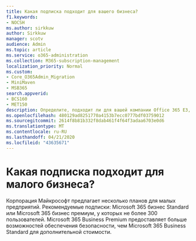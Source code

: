 ```yaml
---
title: Какая подписка подходит для вашего бизнеса?
f1.keywords:
- NOCSH
ms.author: sirkkuw
author: Sirkkuw
manager: scotv
audience: Admin
ms.topic: article
ms.service: o365-administration
ms.collection: M365-subscription-management
localization_priority: Normal
ms.custom:
- Core_O365Admin_Migration
- MiniMaven
- MSB365
search.appverid:
- BCS160
- MET150
description: Определите, подходит ли для вашей компании Office 365 E3, Microsoft 365 бизнес Standard или Microsoft 365 бизнес премиум.
ms.openlocfilehash: 480129ad8251770a4153b7ecc0777bdf03759012
ms.sourcegitcommit: 2614f8b81b332f8dab461f4f64f3adaa6703e0d6
ms.translationtype: MT
ms.contentlocale: ru-RU
ms.lasthandoff: 04/21/2020
ms.locfileid: "43635671"
---
```

# <a name="what-subscription-is-right-for-your-small-business"></a>Какая подписка подходит для малого бизнеса?

Корпорация Майкрософт предлагает несколько планов для малых предприятий. Рекомендуемые подписки: Microsoft 365 бизнес Standard или Microsoft 365 бизнес премиум, у которых не более 300 пользователей. Microsoft 365 Business Premium предоставляет больше возможностей обеспечения безопасности, чем Microsoft 365 Business Standard для дополнительной стоимости.
